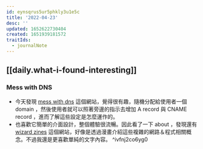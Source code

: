 ```yaml
---
id: eynsqrus5ur5phkly3u1e5c
title: '2022-04-23'
desc: ''
updated: 1652622730404
created: 1651939181572
traitIds:
  - journalNote
---
```


## [[daily.what-i-found-interesting]]

### Mess with DNS
- 今天發現 [mess with dns](https://messwithdns.net/) 這個網站，覺得很有趣，隨機分配給使用者一個 domain ，然後使用者就可以照著旁邊的指示去增加 A record 與 CNAME record ，進而了解這些設定是怎麼運作的。
- 也喜歡它簡單的介面設計，整個體驗很流暢。因此看了一下 about ，發現還有 [wizard zines](https://wizardzines.com/) 這個網站，好像是透過漫畫介紹這些複雜的網路＆程式相關概念。不過我還是更喜歡單純的文字內容。 ^ivfnj2co6yg0
